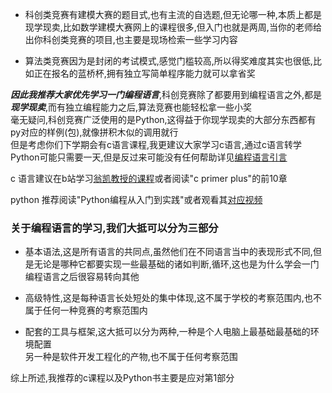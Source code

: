* 科创类竞赛有建模大赛的题目式,也有主流的自选题,但无论哪一种,本质上都是现学现卖,比如数学建模大赛网上的课程很多,但入门也就是两周,当你的老师给出你科创类竞赛的项目,也主要是现场检索一些学习内容

* 算法类竞赛因为是封闭的考试模式,感觉门槛较高,所以得奖难度其实也很低,比如正在报名的蓝桥杯,拥有独立写简单程序能力就可以拿省奖

***因此我推荐大家优先学习一门编程语言***,科创竞赛除了都要用到编程语言之外,都是***现学现卖***,而有独立编程能力之后,算法竞赛也能轻松拿一些小奖  
毫无疑问,科创竞赛广泛使用的是Python,这得益于你现学现卖的大部分东西都有py对应的样例(包),就像拼积木似的调用就行  
但是考虑你们下学期会有c语言课程,我更建议大家学习c语言,通过c语言转学Python可能只需要一天,但是反过来可能没有任何帮助详见[编程语言引言](http://www.elyw.cn/?p=63) 

c 语言建议在b站学习[翁凯教授的课程](https://www.bilibili.com/video/BV1dr4y1n7vA/)或者阅读"c primer plus"的前10章

python 推荐阅读"Python编程从入门到实践"或者观看其[对应视频](https://www.bilibili.com/video/BV14X4y127MT/)

### 关于编程语言的学习,我们大抵可以分为三部分

* 基本语法,这是所有语言的共同点,虽然他们在不同语言当中的表现形式不同,但是无论是哪种它都要实现一些最基础的诸如判断,循环,这也是为什么学会一门编程语言之后很容易转向其他

* 高级特性,这是每种语言长处短处的集中体现,这不属于学校的考察范围内,也不属于任何一种竞赛的考察范围内
  
* 配套的工具与框架,这大抵可以分为两种,一种是个人电脑上最基础最基础的环境配置  
另一种是软件开发工程化的产物,也不属于任何考察范围

综上所述,我推荐的c课程以及Python书主要是应对第1部分